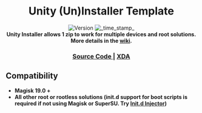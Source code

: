 <h1 align="center">Unity (Un)Installer Template</h1>

<div align="center">
  <!-- Version -->
    <img src="https://img.shields.io/badge/Version-v5.0-blue.svg?longCache=true&style=popout-square"
      alt="Version" />
  <!-- Last Updated -->
    <img src="https://img.shields.io/badge/Updated-December 30, 2019-green.svg?longCache=true&style=flat-square"
      alt="_time_stamp_" />
</div>

<div align="center">
  <strong>Unity Installer allows 1 zip to work for multiple devices and root solutions. More details in the 
    <a href="https://github.com/Zackptg5/Unity/wiki">wiki</a>.
</div>

<div align="center">
  <h3>
    <a href="https://github.com/Zackptg5/Unity">
      Source Code
    </a>
    <span> | </span>
    <a href="https://forum.xda-developers.com/apps/magisk/module-audio-modification-library-t3579612">
      XDA
    </a>
  </h3>
</div>

## Compatibility
- Magisk 19.0 +
- All other root or rootless solutions (init.d support for boot scripts is required if not using Magisk or SuperSU. Try [Init.d Injector](https://forum.xda-developers.com/android/software-hacking/mod-universal-init-d-injector-wip-t3692105))
